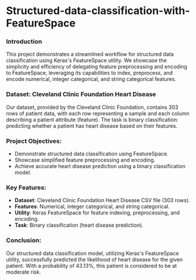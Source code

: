 # Structured-data-classification-with-FeatureSpace

### Introduction
This project demonstrates a streamlined workflow for structured data classification using Keras's FeatureSpace utility. We showcase the simplicity and efficiency of delegating feature preprocessing and encoding to FeatureSpace, leveraging its capabilities to index, preprocess, and encode numerical, integer categorical, and string categorical features.

### Dataset: Cleveland Clinic Foundation Heart Disease
Our dataset, provided by the Cleveland Clinic Foundation, contains 303 rows of patient data, with each row representing a sample and each column describing a patient attribute (feature). The task is binary classification: predicting whether a patient has heart disease based on their features.

### Project Objectives:
* Demonstrate structured data classification using FeatureSpace.  
* Showcase simplified feature preprocessing and encoding.  
* Achieve accurate heart disease prediction using a binary classification model.

### Key Features:
* __Dataset__: Cleveland Clinic Foundation Heart Disease CSV file (303 rows).  
* __Features__: Numerical, integer categorical, and string categorical.  
* __Utility__: Keras FeatureSpace for feature indexing, preprocessing, and encoding. 
* __Task__: Binary classification (heart disease prediction).

### Conclusion:
Our structured data classification model, utilizing Keras's FeatureSpace utility, successfully predicted the likelihood of heart disease for the given patient. With a probability of 43.13%, this patient is considered to be at moderate risk.
